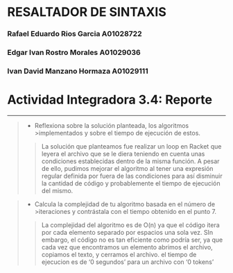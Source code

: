 # RESALTADOR DE SINTAXIS
 ### Rafael Eduardo Rios Garcia A01028722
 ### Edgar Ivan Rostro Morales A01029036
 ### Ivan David Manzano Hormaza A01029111
 
 # Actividad Integradora 3.4: Reporte
  
 ***
   
 > - Reflexiona sobre la solución planteada, los algoritmos >implementados y sobre el tiempo de ejecución de estos.
 >>La solución que planteamos fue realizar un loop en Racket que leyera el archivo que se le diera teniendo en cuenta unas condiciones establecidas dentro de la misma función. A pesar de  ello, pudimos mejorar el algoritmo al tener una expresión regular  definida por fuera de las condiciones para así disminuir la  cantidad de código y probablemente el tiempo de ejecución del  mismo.
  
 > - Calcula la complejidad de tu algoritmo basada en el número de >iteraciones y contrástala con el tiempo obtenido en el punto 7.
 >>La complejidad del algoritmo es de O(n) ya que el código itera por cada elemento separado por espacios una sola vez. SIn  embargo, el código no es tan eficiente como podría ser, ya que  cada vez que encontramos un elemento abrimos el archivo, copiamos el texto, y cerramos el archivo.
 >>el tiempo de ejecucion es de ‘0 segundos’ para un archivo con ‘0  tokens’
